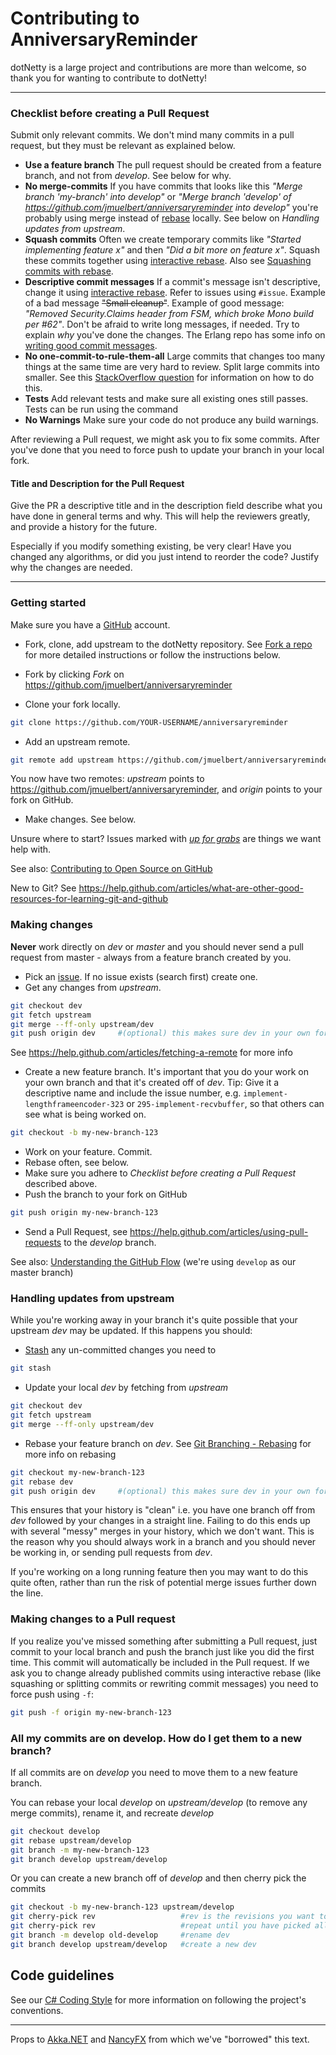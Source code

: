 # Contributing to AnniversaryReminder

dotNetty is a large project and contributions are more than welcome, so thank you for wanting to
contribute to dotNetty!

---

### Checklist before creating a Pull Request

Submit only relevant commits. We don't mind many commits in a pull request, but they must be
relevant as explained below.

- **Use a feature branch** The pull request should be created from a feature branch, and not from
  _develop_. See below for why.
- **No merge-commits** If you have commits that looks like this _"Merge branch 'my-branch' into
  develop"_ or _"Merge branch 'develop' of <https://github.com/jmuelbert/anniversaryreminder> into
  develop"_ you're probably using merge instead of
  [rebase](https://help.github.com/articles/about-git-rebase) locally. See below on _Handling
  updates from upstream_.
- **Squash commits** Often we create temporary commits like _"Started implementing feature x"_ and
  then _"Did a bit more on feature x"_. Squash these commits together using
  [interactive rebase](https://help.github.com/articles/about-git-rebase). Also see
  [Squashing commits with rebase](https://gitready.com/advanced/2009/02/10/squashing-commits-with-rebase.html).
- **Descriptive commit messages** If a commit's message isn't descriptive, change it using
  [interactive rebase](https://help.github.com/articles/about-git-rebase). Refer to issues using
  `#issue`. Example of a bad message ~~"Small cleanup"~~. Example of good message: _"Removed
  Security.Claims header from FSM, which broke Mono build per #62"_. Don't be afraid to write long
  messages, if needed. Try to explain _why_ you've done the changes. The Erlang repo has some info
  on
  [writing good commit messages](https://github.com/erlang/otp/wiki/Writing-good-commit-messages).
- **No one-commit-to-rule-them-all** Large commits that changes too many things at the same time are
  very hard to review. Split large commits into smaller. See this
  [StackOverflow question](https://stackoverflow.com/questions/6217156/break-a-previous-commit-into-multiple-commits)
  for information on how to do this.
- **Tests** Add relevant tests and make sure all existing ones still passes. Tests can be run using
  the command
- **No Warnings** Make sure your code do not produce any build warnings.

After reviewing a Pull request, we might ask you to fix some commits. After you've done that you
need to force push to update your branch in your local fork.

#### Title and Description for the Pull Request

Give the PR a descriptive title and in the description field describe what you have done in general
terms and why. This will help the reviewers greatly, and provide a history for the future.

Especially if you modify something existing, be very clear! Have you changed any algorithms, or did
you just intend to reorder the code? Justify why the changes are needed.

---

### Getting started

Make sure you have a [GitHub](https://github.com/) account.

- Fork, clone, add upstream to the dotNetty repository. See
  [Fork a repo](https://help.github.com/articles/fork-a-repo) for more detailed instructions or
  follow the instructions below.

- Fork by clicking _Fork_ on <https://github.com/jmuelbert/anniversaryreminder>
- Clone your fork locally.

```bash
git clone https://github.com/YOUR-USERNAME/anniversaryreminder
```

- Add an upstream remote.

```bash
git remote add upstream https://github.com/jmuelbert/anniversaryreminder
```

You now have two remotes: _upstream_ points to <https://github.com/jmuelbert/anniversaryreminder>,
and _origin_ points to your fork on GitHub.

- Make changes. See below.

Unsure where to start? Issues marked with
[_up for grabs_](https://github.com/jmuelbert/anniversaryreminder/labels/up%20for%20grabs) are
things we want help with.

See also:
[Contributing to Open Source on GitHub](https://guides.github.com/activities/contributing-to-open-source/)

New to Git? See
<https://help.github.com/articles/what-are-other-good-resources-for-learning-git-and-github>

### Making changes

**Never** work directly on _dev_ or _master_ and you should never send a pull request from master -
always from a feature branch created by you.

- Pick an [issue](https://github.com/jmuelbert/anniversaryreminder/issues). If no issue exists
  (search first) create one.
- Get any changes from _upstream_.

```bash
git checkout dev
git fetch upstream
git merge --ff-only upstream/dev
git push origin dev     #(optional) this makes sure dev in your own fork on GitHub is up to date
```

See <https://help.github.com/articles/fetching-a-remote> for more info

- Create a new feature branch. It's important that you do your work on your own branch and that it's
  created off of _dev_. Tip: Give it a descriptive name and include the issue number, e.g.
  `implement-lengthframeencoder-323` or `295-implement-recvbuffer`, so that others can see what is
  being worked on.

```bash
git checkout -b my-new-branch-123
```

- Work on your feature. Commit.
- Rebase often, see below.
- Make sure you adhere to _Checklist before creating a Pull Request_ described above.
- Push the branch to your fork on GitHub

```bash
git push origin my-new-branch-123
```

- Send a Pull Request, see <https://help.github.com/articles/using-pull-requests> to the _develop_
  branch.

See also: [Understanding the GitHub Flow](https://guides.github.com/introduction/flow/) (we're using
`develop` as our master branch)

### Handling updates from upstream

While you're working away in your branch it's quite possible that your upstream _dev_ may be
updated. If this happens you should:

- [Stash](https://git-scm.com/book/en/Git-Tools-Stashing) any un-committed changes you need to

```bash
git stash
```

- Update your local _dev_ by fetching from _upstream_

```bash
git checkout dev
git fetch upstream
git merge --ff-only upstream/dev
```

- Rebase your feature branch on _dev_. See
  [Git Branching - Rebasing](https://git-scm.com/book/en/Git-Branching-Rebasing) for more info on
  rebasing

```bash
git checkout my-new-branch-123
git rebase dev
git push origin dev     #(optional) this makes sure dev in your own fork on GitHub is up to date
```

This ensures that your history is "clean" i.e. you have one branch off from _dev_ followed by your
changes in a straight line. Failing to do this ends up with several "messy" merges in your history,
which we don't want. This is the reason why you should always work in a branch and you should never
be working in, or sending pull requests from _dev_.

If you're working on a long running feature then you may want to do this quite often, rather than
run the risk of potential merge issues further down the line.

### Making changes to a Pull request

If you realize you've missed something after submitting a Pull request, just commit to your local
branch and push the branch just like you did the first time. This commit will automatically be
included in the Pull request. If we ask you to change already published commits using interactive
rebase (like squashing or splitting commits or rewriting commit messages) you need to force push
using `-f`:

```bash
git push -f origin my-new-branch-123
```

### All my commits are on develop. How do I get them to a new branch?

If all commits are on _develop_ you need to move them to a new feature branch.

You can rebase your local _develop_ on _upstream/develop_ (to remove any merge commits), rename it,
and recreate _develop_

```bash
git checkout develop
git rebase upstream/develop
git branch -m my-new-branch-123
git branch develop upstream/develop
```

Or you can create a new branch off of _develop_ and then cherry pick the commits

```bash
git checkout -b my-new-branch-123 upstream/develop
git cherry-pick rev                   #rev is the revisions you want to pick
git cherry-pick rev                   #repeat until you have picked all commits
git branch -m develop old-develop     #rename dev
git branch develop upstream/develop   #create a new dev
```

## Code guidelines

See our
[C# Coding Style](https://github.com/dotnet/runtime/blob/main/docs/coding-guidelines/coding-style.md)
for more information on following the project's conventions.

---

Props to [Akka.NET](http://getakka.net/) and [NancyFX](https://github.com/NancyFx/Nancy) from which
we've "borrowed" this text.
